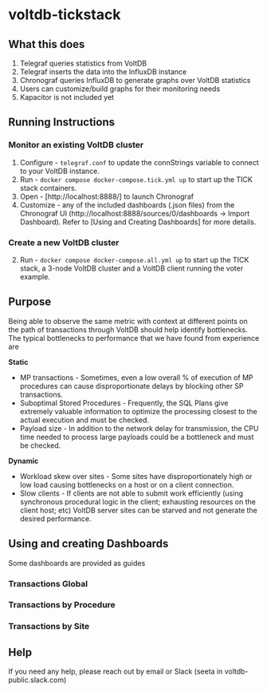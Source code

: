 # voltdb-tickstack

## What this does
1. Telegraf queries statistics from VoltDB
2. Telegraf inserts the data into the InfluxDB instance
3. Chronograf queries InfluxDB to generate graphs over VoltDB statistics
4. Users can customize/build graphs for their monitoring needs
5. Kapacitor is not included yet

## Running Instructions

### Monitor an existing VoltDB cluster

1. Configure - `telegraf.conf` to update the connStrings variable to connect to your VoltDB instance.
2. Run       - `docker compose docker-compose.tick.yml up` to start up the TICK stack containers.
3. Open      - [http://localhost:8888/] to launch Chronograf
4. Customize - any of the included dashboards (.json files) from the Chronograf UI (http://localhost:8888/sources/0/dashboards -> Import Dashboard). Refer to [Using and Creating Dashboards] for more details.

### Create a new VoltDB cluster
2. Run       - `docker compose docker-compose.all.yml up` to start up the TICK stack, a 3-node VoltDB cluster and a VoltDB client running the voter example.
 
## Purpose

Being able to observe the same metric with context at different points on the path of transactions through VoltDB should help identify bottlenecks. The typical bottlenecks to performance that we have found from experience are 

**Static**
* MP transactions - Sometimes, even a low overall % of execution of MP procedures can cause disproportionate delays by blocking other SP transactions. 
* Suboptimal Stored Procedures - Frequently, the SQL Plans give extremely valuable information to optimize the processing closest to the actual execution and must be checked.
* Payload size - In addition to the network delay for transmission, the CPU time needed to process large payloads could be a bottleneck and must be checked.

**Dynamic**
* Workload skew over sites - Some sites have disproportionately high or low load causing bottlenecks on a host or on a client connection.
* Slow clients - If clients are not able to submit work efficiently (using synchronous procedural logic in the client; exhausting resources on the client host; etc) VoltDB server sites can be starved and not generate the desired performance.



## Using and creating Dashboards

Some dashboards are provided as guides

### Transactions Global
### Transactions by Procedure
### Transactions by Site

## Help

If you need any help, please reach out by email or Slack (seeta in voltdb-public.slack.com)
